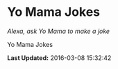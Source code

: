 # Yo Mama Jokes
*Alexa, ask Yo Mama to make a joke*

Yo Mama Jokes

**Last Updated:** 2016-03-08 15:32:42